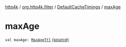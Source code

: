 [http4k](../../index.md) / [org.http4k.filter](../index.md) / [DefaultCacheTimings](index.md) / [maxAge](./max-age.md)

# maxAge

`val maxAge: `[`MaxAgeTtl`](../-max-age-ttl/index.md) [(source)](https://github.com/http4k/http4k/blob/master/http4k-core/src/main/kotlin/org/http4k/filter/CachingFilters.kt#L31)